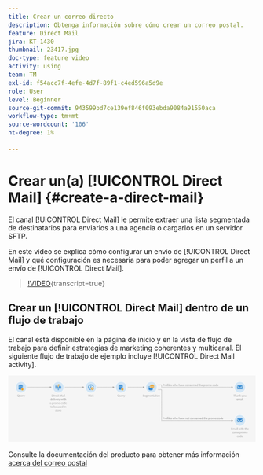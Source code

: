 ```yaml
---
title: Crear un correo directo
description: Obtenga información sobre cómo crear un correo postal.
feature: Direct Mail
jira: KT-1430
thumbnail: 23417.jpg
doc-type: feature video
activity: using
team: TM
exl-id: f54acc7f-4efe-4d7f-89f1-c4ed596a5d9e
role: User
level: Beginner
source-git-commit: 943599bd7ce139ef846f093ebda9084a91550aca
workflow-type: tm+mt
source-wordcount: '106'
ht-degree: 1%

---
```


# Crear un(a) [!UICONTROL Direct Mail] {#create-a-direct-mail}

El canal [!UICONTROL Direct Mail] le permite extraer una lista segmentada de destinatarios para enviarlos a una agencia o cargarlos en un servidor SFTP.

En este vídeo se explica cómo configurar un envío de [!UICONTROL Direct Mail] y qué configuración es necesaria para poder agregar un perfil a un envío de [!UICONTROL Direct Mail].

>[!VIDEO](https://video.tv.adobe.com/v/328363?learn=on&captions=spa){transcript=true}

## Crear un [!UICONTROL Direct Mail] dentro de un flujo de trabajo

El canal está disponible en la página de inicio y en la vista de flujo de trabajo para definir estrategias de marketing coherentes y multicanal. El siguiente flujo de trabajo de ejemplo incluye [!UICONTROL Direct Mail activity].

![Imagen de flujo de trabajo](/help/assets/direct_mail_examplewf.png)

Consulte la documentación del producto para obtener más información [acerca del correo postal](https://experienceleague.adobe.com/docs/campaign-standard/using/communication-channels/direct-mail/about-direct-mail.html?lang=es)
